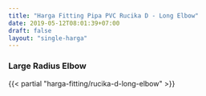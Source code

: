 ```yaml
---
title: "Harga Fitting Pipa PVC Rucika D - Long Elbow"
date: 2019-05-12T08:01:39+07:00
draft: false
layout: "single-harga"
---
```


### Large Radius Elbow

{{< partial "harga-fitting/rucika-d-long-elbow" >}}
